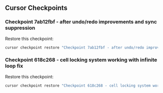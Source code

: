 ## Cursor Checkpoints

### Checkpoint 7ab12fbf - after undo/redo improvements and sync suppression

Restore this checkpoint:

```bash
cursor checkpoint restore "Checkpoint 7ab12fbf - after undo/redo improvements and sync suppression"
```

### Checkpoint 618c268 - cell locking system working with infinite loop fix

Restore this checkpoint:

```bash
cursor checkpoint restore "Checkpoint 618c268 - cell locking system working with infinite loop fix"
```


